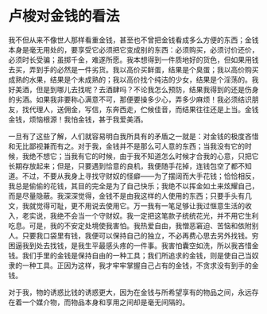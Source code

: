 # 卢梭对金钱的看法

我不但从来不像世人那样看重金钱，甚至也不曾把金钱看成多么方便的东西；金钱本身是毫无用处的，要享受它必须把它变成别的东西：必须购买，必须讨价还价，必须时长受骗；虽掷千金，难遂所愿。我本想得到一件质地好的货色，但如果用钱去买，弄到手的必然是一件劣货。我以高价买鲜蛋，结果是个臭蛋；我以高价购买成熟的水果，结果是个未成熟的；我以高价找个纯洁的少女，结果是个淫荡的。我好美酒，但是到哪儿去找呢？去酒肆吗？不论我怎么预防，结果我得到的还是伤身的劣酒。如果我非要称心满意不可，那便要操多少心，弄多少麻烦！我必须结识朋友，找代理人，送佣金，写信，东奔西走，伫候佳音，而结果往往还是上当。金钱金钱，烦恼根源！我怕金钱，甚于我爱美酒。

一旦有了这些了解，人们就容易明白我所具有的矛盾之一就是：对金钱的极度吝惜和无比鄙视兼而有之。对于我，金钱并不是那么可人意的东西；当我没有它的时候，我绝不想它；当我有它的时候，由于我不知道怎么时候才合我的心意，只把它长期存放起来；但是，只要遇到恰意的良机，我便随手花掉，连钱包空了都不知道。不过，不要从我身上寻找守财奴的怪癖——为了摆阔而大手花钱；恰恰相反，我总是偷偷的花钱，其目的完全是为了自己快乐；我绝不以挥金如土来炫耀自己，而是尽量隐蔽。我深深觉得，金钱不是由我这样的人使用的东西；只要手头有几文，我就觉得可耻，更不用说去使用它。万一我有一笔足够让我过惬意生活的收入，老实说，我绝不会当一个守财奴。我一定把这笔款子统统花光，并不用它生利吃息。可是，我的不安定处境使我害怕。我热爱自由，我憎恶窘迫、苦恼和依附别人。只要我口袋里有钱，我便可以保持自己的独立，不必再费心思去另外找钱。穷困逼我到处去找钱，是我生平最感头疼的一件事。我害怕囊空如洗，所以我吝惜金钱。我们手里的金钱是保持自由的一种工具；我们所追求的金钱，则是使自己当奴隶的一种工具。正因为这样，我才牢牢掌握自己占有的金钱，不贪求没有到手的金钱。

对于我，物的诱惑比钱的诱惑更大，因为在金钱与所希望享有的物品之间，永远存在着一个媒介物，而物品本身和享用之间却是毫无间隔的。